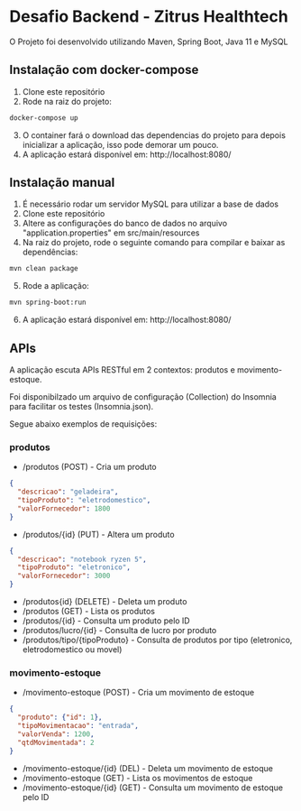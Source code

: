# Desafio Backend - Zitrus Healthtech
O Projeto foi desenvolvido utilizando Maven, Spring Boot, Java 11 e MySQL

## Instalação com docker-compose

1. Clone este repositório
2. Rode na raiz do projeto:

```bash
docker-compose up
```

3. O container fará o download das dependencias do projeto para depois inicializar a aplicação, isso pode demorar um pouco.
4. A aplicação estará disponível em: http://localhost:8080/

## Instalação manual

1. É necessário rodar um servidor MySQL para utilizar a base de dados
2. Clone este repositório
3. Altere as configurações do banco de dados no arquivo "application.properties" em src/main/resources
4. Na raiz do projeto, rode o seguinte comando para compilar e baixar as dependências:
```bash
mvn clean package
```
5. Rode a aplicação:
```bash
mvn spring-boot:run
```
6. A aplicação estará disponível em: http://localhost:8080/

## APIs

A aplicação escuta APIs RESTful em 2 contextos: produtos e movimento-estoque.

Foi disponibilzado um arquivo de configuração (Collection) do Insomnia para facilitar os testes (Insomnia.json).

Segue abaixo exemplos de requisições:
### produtos

- /produtos (POST) - Cria um produto
```json
{
  "descricao": "geladeira",
  "tipoProduto": "eletrodomestico",
  "valorFornecedor": 1800
}
```
- /produtos/{id} (PUT) - Altera um produto
```json
{
  "descricao": "notebook ryzen 5",
  "tipoProduto": "eletronico",
  "valorFornecedor": 3000
}
```
- /produtos{id} (DELETE) - Deleta um produto
- /produtos (GET) - Lista os produtos
- /produtos/{id} - Consulta um produto pelo ID
- /produtos/lucro/{id} - Consulta de lucro por produto
- /produtos/tipo/{tipoProduto} - Consulta de produtos por tipo (eletronico, eletrodomestico ou movel)

### movimento-estoque

- /movimento-estoque (POST) - Cria um movimento de estoque
```json
{
  "produto": {"id": 1},
  "tipoMovimentacao": "entrada",
  "valorVenda": 1200,
  "qtdMovimentada": 2
}
```
- /movimento-estoque/{id} (DEL) - Deleta um movimento de estoque
- /movimento-estoque (GET) - Lista os movimentos de estoque
- /movimento-estoque/{id} (GET) - Consulta um movimento de estoque pelo ID